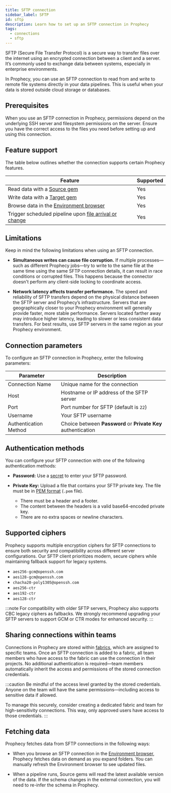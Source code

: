 ```yaml
---
title: SFTP connection
sidebar_label: SFTP
id: sftp
description: Learn how to set up an SFTP connection in Prophecy
tags:
  - connections
  - sftp
---
```


SFTP (Secure File Transfer Protocol) is a secure way to transfer files over the internet using an encrypted connection between a client and a server. It’s commonly used to exchange data between systems, especially in enterprise environments.

In Prophecy, you can use an SFTP connection to read from and write to remote file systems directly in your data pipelines. This is useful when your data is stored outside cloud storage or databases.

## Prerequisites

When you use an SFTP connection in Prophecy, permissions depend on the underlying SSH server and filesystem permissions on the server. Ensure you have the correct access to the files you need before setting up and using this connection.

## Feature support

The table below outlines whether the connection supports certain Prophecy features.

| Feature                                                                                                     | Supported |
| ----------------------------------------------------------------------------------------------------------- | --------- |
| Read data with a [Source gem](/analysts/sftp-gem)                                                           | Yes       |
| Write data with a [Target gem](/analysts/sftp-gem)                                                          | Yes       |
| Browse data in the [Environment browser](/analysts/project-editor#environment)                              | Yes       |
| Trigger scheduled pipeline upon [file arrival or change](/analysts/triggers#file-arrival-or-change-trigger) | Yes       |

## Limitations

Keep in mind the following limitations when using an SFTP connection.

- **Simultaneous writes can cause file corruption.** If multiple processes—such as different Prophecy jobs—try to write to the same file at the same time using the same SFTP connection details, it can result in race conditions or corrupted files. This happens because the connector doesn't perform any client-side locking to coordinate access.

- **Network latency affects transfer performance.** The speed and reliability of SFTP transfers depend on the physical distance between the SFTP server and Prophecy’s infrastructure. Servers that are geographically closer to your Prophecy environment will generally provide faster, more stable performance. Servers located farther away may introduce higher latency, leading to slower or less consistent data transfers. For best results, use SFTP servers in the same region as your Prophecy environment.

## Connection parameters

To configure an SFTP connection in Prophecy, enter the following parameters:

| Parameter             | Description                                                   |
| --------------------- | ------------------------------------------------------------- |
| Connection Name       | Unique name for the connection                                |
| Host                  | Hostname or IP address of the SFTP server                     |
| Port                  | Port number for SFTP (default is `22`)                        |
| Username              | Your SFTP username                                            |
| Authentication Method | Choice between **Password** or **Private Key** authentication |

## Authentication methods

You can configure your SFTP connection with one of the following authentication methods:

- **Password:** Use a [secret](docs/administration/secrets/secrets.md) to enter your SFTP password.

- **Private Key:** Upload a file that contains your SFTP private key. The file must be in [PEM format](https://en.wikipedia.org/wiki/Privacy-Enhanced_Mail) (`.pem` file).

  - There must be a header and a footer.
  - The content between the headers is a valid base64-encoded private key.
  - There are no extra spaces or newline characters.

## Supported ciphers

Prophecy supports multiple encryption ciphers for SFTP connections to ensure both security and compatibility across different server configurations. Our SFTP client prioritizes modern, secure ciphers while maintaining fallback support for legacy systems.

- `aes256-gcm@openssh.com`
- `aes128-gcm@openssh.com`
- `chacha20-poly1305@openssh.com`
- `aes256-ctr`
- `aes192-ctr`
- `aes128-ctr`

:::note
For compatibility with older SFTP servers, Prophecy also supports CBC legacy ciphers as fallbacks. We strongly recommend upgrading your SFTP servers to support GCM or CTR modes for enhanced security.
:::

## Sharing connections within teams

Connections in Prophecy are stored within [fabrics](docs/administration/fabrics/prophecy-fabrics/prophecy-fabrics.md), which are assigned to specific teams. Once an SFTP connection is added to a fabric, all team members who have access to the fabric can use the connection in their projects. No additional authentication is required—team members automatically inherit the access and permissions of the stored connection credentials.

:::caution
Be mindful of the access level granted by the stored credentials. Anyone on the team will have the same permissions—including access to sensitive data if allowed.

To manage this securely, consider creating a dedicated fabric and team for high-sensitivity connections. This way, only approved users have access to those credentials.
:::

## Fetching data

Prophecy fetches data from SFTP connections in the following ways:

- When you browse an SFTP connection in the [Environment browser](/analysts/pipelines), Prophecy fetches data on demand as you expand folders. You can manually refresh the Environment browser to see updated files.

- When a pipeline runs, Source gems will read the latest available version of the data. If the schema changes in the external connection, you will need to re-infer the schema in Prophecy.
